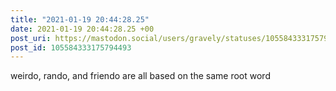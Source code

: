 ```yaml
---
title: "2021-01-19 20:44:28.25"
date: 2021-01-19 20:44:28.25 +00
post_uri: https://mastodon.social/users/gravely/statuses/105584333175794493
post_id: 105584333175794493
---
```

weirdo, rando, and friendo are all based on the same root word


